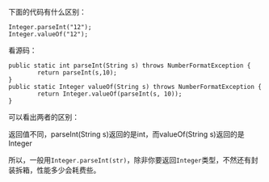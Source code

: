 下面的代码有什么区别：

```
Integer.parseInt("12");
Integer.valueOf("12");
```

看源码：

```
public static int parseInt(String s) throws NumberFormatException {
        return parseInt(s,10);
}
public static Integer valueOf(String s) throws NumberFormatException {
        return Integer.valueOf(parseInt(s, 10));
}
```

可以看出两者的区别：

返回值不同，parseInt\(String s\)返回的是int，而valueOf\(String s\)返回的是Integer

所以，一般用`Integer.parseInt(str)`，除非你要返回`Integer`类型，不然还有封装拆箱，性能多少会耗费些。

  


